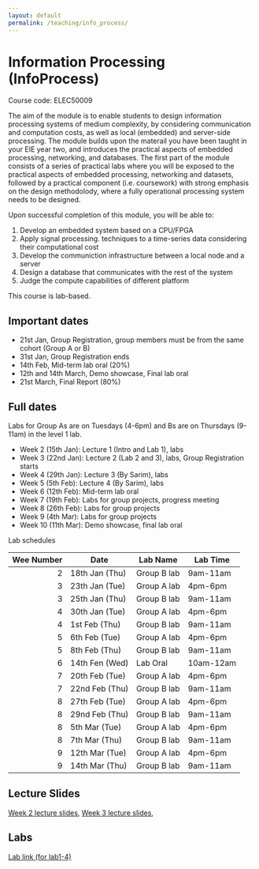 ```yaml
---
layout: default
permalink: /teaching/info_process/
---
```


# Information Processing (InfoProcess)

Course code: ELEC50009

The aim of the module is to enable students to design information processing systems of medium complexity, by considering communication and computation costs, as well as local (embedded) and server-side processing. The module builds upon the materail you have been taught in your EIE year two, and introduces the practical aspects of embedded processing, networking, and databases. The first part of the module consists of a series of practical labs where you will be exposed to the practical aspects of embedded processing, networking and datasets, followed by a practical component (i.e. coursework) with strong emphasis on the design methodolody, where a fully operational processing system needs to be designed.

Upon successful completion of this module, you will be able to:

1. Develop an embedded system based on a CPU/FPGA
2. Apply signal processing. techniques to a time-series data considering their computational cost
3. Develop the communiction infrastructure between a local node and a server
4. Design a database that communicates with the rest of the system
5. Judge the compute capabilities of different platform

This course is lab-based.

## Important dates

- 21st Jan, Group Registration, group members must be from the same cohort (Group A or B)
- 31st Jan, Group Registration ends
- 14th Feb, Mid-term lab oral (20%)
- 12th and 14th March, Demo showcase, Final lab oral
- 21st March, Final Report (80%)


## Full dates

Labs for Group As are on Tuesdays (4-6pm) and Bs are on Thursdays (9-11am) in the level 1 lab.

- Week 2 (15th Jan): Lecture 1 (Intro and Lab 1), labs
- Week 3 (22nd Jan): Lecture 2 (Lab 2 and 3), labs, Group Registration starts
- Week 4 (29th Jan): Lecture 3 (By Sarim), labs
- Week 5 (5th Feb): Lecture 4 (By Sarim), labs
- Week 6 (12th Feb): Mid-term lab oral
- Week 7 (19th Feb): Labs for group projects, progress meeting
- Week 8 (26th Feb): Labs for group projects
- Week 9 (4th Mar): Labs for group projects
- Week 10 (11th Mar): Demo showcase, final lab oral

Lab schedules

| Wee Number | Date           | Lab Name    | Lab Time |
|-----------:|----------------|-------------|----------|
| 2          | 18th Jan (Thu) | Group B lab | 9am-11am |
| 3          | 23th Jan (Tue) | Group A lab | 4pm-6pm  |
| 3          | 25th Jan (Thu) | Group B lab | 9am-11am |
| 4          | 30th Jan (Tue) | Group A lab | 4pm-6pm  |
| 4          | 1st Feb  (Thu) | Group B lab | 9am-11am |
| 5          | 6th Feb  (Tue) | Group A lab | 4pm-6pm  |
| 5          | 8th Feb  (Thu) | Group B lab | 9am-11am |
| 6          | 14th Fen (Wed) | Lab Oral	  | 10am-12am|
| 7          | 20th Feb (Tue) | Group A lab | 4pm-6pm  |
| 7          | 22nd Feb (Thu) | Group B lab | 9am-11am |
| 8          | 27th Feb (Tue) | Group A lab | 4pm-6pm  |
| 8          | 29nd Feb (Thu) | Group B lab | 9am-11am |
| 8          | 5th Mar  (Tue) | Group A lab | 4pm-6pm  |
| 8          | 7th Mar  (Thu) | Group B lab | 9am-11am |
| 9          | 12th Mar (Tue) | Group A lab | 4pm-6pm  |
| 9          | 14th Mar (Thu) | Group B lab | 9am-11am |


## Lecture Slides

<a href="../../assets/pdf/ip/week2.pdf">Week 2 lecture slides</a>,
<a href="../../assets/pdf/ip/week3.pdf">Week 3 lecture slides</a>,

## Labs

[Lab link (for lab1-4)](https://github.com/Aaron-Zhao123/ELEC50009)
